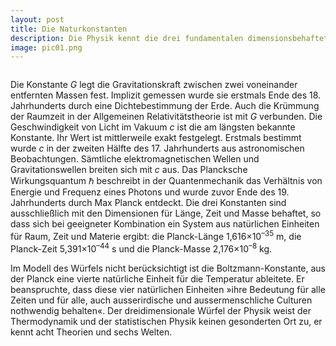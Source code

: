 ```yaml
---
layout: post
title: Die Naturkonstanten
description: Die Physik kennt die drei fundamentalen dimensionsbehafteten Naturkonstanten <i>G</i>, <i>c</i><sup>-1</sup> und ℏ. Sie spannen den Würfel der Physik auf und definieren seine Theorien und Welten.
image: pic01.png
---
```


<p><span class="image left"><img usemap="#cube-map" src="../../../assets/images/pic01.png" alt="" />
<map name="cube-map">
  <area alt="Nichtrelativistische Quantengravitation" title="Nichtrelativistische Quantengravitation" href="../../../t7-nichtrelativistische-quantengravitation.html" coords="107,137,257,80" shape="rect">
  <area alt="Quantenmechanik" title="Quantenmechanik" href="../../../t6-quantenmechanik.html" coords="302,88,448,61" shape="rect">
  <area alt="Quantenfeldtheorie" title="Quantenfeldtheorie" href="../../../t5-quantenfeldtheorie.html" coords="499,132,654,102" shape="rect">
  <area alt="Die Theorie von Allem" title="Die Theorie von Allem" href="../../../t8-theorie-von-allem.html" coords="408,217,576,187" shape="rect">
  <area alt="Newtonsche Mechanik" title="Newtonsche Mechanik" href="../../../t1-newtonsche-mechanik.html" coords="301,370,399,316" shape="rect">
  <area alt="Newtonsche Gravitationstheorie" title="Newtonsche Gravitationstheorie" href="../../../t2-newtonsche-gravitationstheorie.html" coords="135,497,288,443" shape="rect">
  <area alt="Allgemeine Relativitätstheorie" title="Allgemeine Relativitätstheorie" href="../../../t3-allgemeine-relativitaetstheorie.html" coords="330,525,473,467" shape="rect">
  <area alt="Spezielle Relativitätstheorie" title="Spezielle Relativitätstheorie" href="../../../t4-spezielle-relativitaetstheorie.html" coords="499,470,637,415" shape="rect">
</map>
</span>

Die Konstante <i>G</i> legt die Gravitationskraft zwischen zwei voneinander entfernten Massen fest. Implizit gemessen wurde sie erstmals Ende des 18. Jahrhunderts durch eine Dichtebestimmung der Erde. Auch die Krümmung der Raumzeit in der Allgemeinen Relativitätstheorie ist mit <i>G</i> verbunden. Die Geschwindigkeit von Licht im Vakuum <i>c</i> ist die am längsten bekannte Konstante. Ihr Wert ist mittlerweile exakt festgelegt. Erstmals bestimmt wurde <i>c</i> in der zweiten Hälfte des 17. Jahrhunderts aus astronomischen Beobachtungen. Sämtliche elektromagnetischen Wellen und Gravitationswellen breiten sich mit <i>c</i> aus. Das Plancksche Wirkungsquantum ℏ beschreibt in der Quantenmechanik das Verhältnis von Energie und Frequenz eines Photons und wurde zuvor Ende des 19. Jahrhunderts durch Max Planck entdeckt. Die drei Konstanten sind ausschließlich mit den Dimensionen für Länge, Zeit und Masse behaftet, so dass sich bei geeigneter Kombination ein System aus natürlichen Einheiten für Raum, Zeit und Materie ergibt: die Planck-Länge 1,616×10<sup>–35</sup> m, die Planck-Zeit 5,391×10<sup>–44</sup> s und die Planck-Masse 2,176×10<sup>–8</sup> kg.</p>

<p>Im Modell des Würfels nicht berücksichtigt ist die Boltzmann-Konstante, aus der Planck eine vierte natürliche Einheit für die Temperatur ableitete. Er beanspruchte, dass diese vier natürlichen Einheiten »ihre Bedeutung für alle Zeiten und für alle, auch ausserirdische und aussermenschliche Culturen nothwendig behalten«. Der dreidimensionale Würfel der Physik weist der Thermodynamik und der statistischen Physik keinen gesonderten Ort zu, er kennt acht Theorien und sechs Welten.</p>
